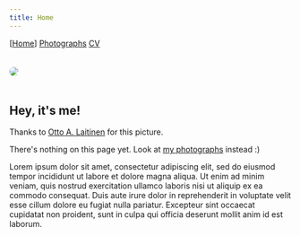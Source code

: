 ```yaml
---
title: Home
---
```


[[Home](index.html)] [Photographs](photos.html) [CV](cv.html)

<img
    src="https://live.staticflickr.com/65535/50315522002_a6a3acfcee_o_d.jpg"
    style="
        border-radius: 50%;
        max-width: 200px;
        margin: 20px auto;
    "
/>

## Hey, it's me!

Thanks to [Otto A. Laitinen](https://www.flickr.com/people/oalaitinen/) for this picture.

There's nothing on this page yet. Look at [my photographs](photos.html) instead :)

Lorem ipsum dolor sit amet, consectetur adipiscing elit, sed do eiusmod tempor incididunt ut labore et dolore magna aliqua. Ut enim ad minim veniam, quis nostrud exercitation ullamco laboris nisi ut aliquip ex ea commodo consequat. Duis aute irure dolor in reprehenderit in voluptate velit esse cillum dolore eu fugiat nulla pariatur. Excepteur sint occaecat cupidatat non proident, sunt in culpa qui officia deserunt mollit anim id est laborum.
